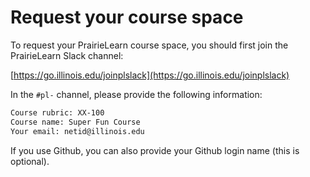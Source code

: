 # Request your course space

To request your PrairieLearn course space, you should first join the PrairieLearn Slack channel:

[https://go.illinois.edu/joinplslack](https://go.illinois.edu/joinplslack)

In the `#pl-` channel, please provide the following information:

```html
Course rubric: XX-100
Course name: Super Fun Course
Your email: netid@illinois.edu
```

If you use Github, you can also provide your Github login name (this is optional).
